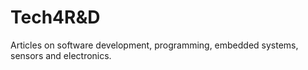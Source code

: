 # Tech4R&D

Articles on software development, programming, embedded systems, sensors and electronics.
